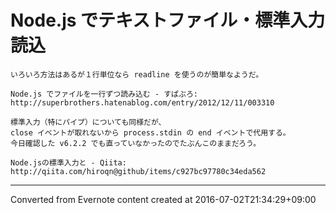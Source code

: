 # Node.js でテキストファイル・標準入力読込
```
いろいろ方法はあるが１行単位なら readline を使うのが簡単なようだ。

Node.js でファイルを一行ずつ読み込む - すぱぶろ:
http://superbrothers.hatenablog.com/entry/2012/12/11/003310

標準入力（特にパイプ）についても同様だが、
close イベントが取れないから process.stdin の end イベントで代用する。
今日確認した v6.2.2 でも直っていなかったのでたぶんこのままだろう。

Node.jsの標準入力と - Qiita:
http://qiita.com/hiroqn@github/items/c927bc97780c34eda562
```

------------------------------------------------------------------------

Converted from Evernote content created at 2016-07-02T21:34:29+09:00
